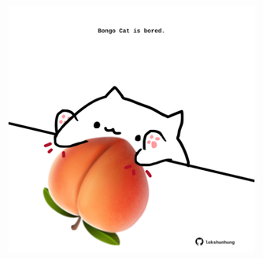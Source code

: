 <!-- built at 18/09/2025, 10:00:33 UTC -->
<p align="center">
  <img width="500" height="500" src="./ReadmeImage.svg">
</p>

